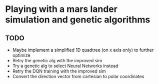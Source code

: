 # Playing with a mars lander simulation and genetic algorithms

## TODO

- Maybe implement a simplified 1D quadtree (on x axis only) to further optimize
- Retry the genetic alg with the improved sim
- Try a genetic alg to select Neural Networks instead
- Retry the DQN training with the improved sim
- Convert the direction vector from cartesian to polar coordinates
